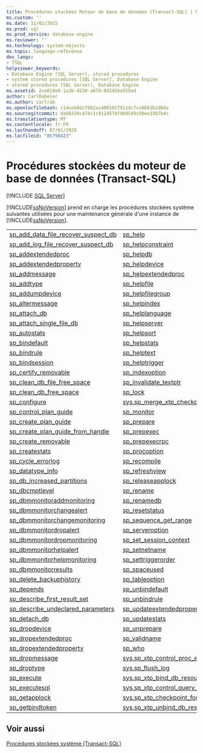 ```yaml
---
title: Procédures stockées Moteur de base de données (Transact-SQL) | Microsoft Docs
ms.custom: ''
ms.date: 11/02/2015
ms.prod: sql
ms.prod_service: database-engine
ms.reviewer: ''
ms.technology: system-objects
ms.topic: language-reference
dev_langs:
- TSQL
helpviewer_keywords:
- Database Engine [SQL Server], stored procedures
- system stored procedures [SQL Server], Database Engine
- stored procedures [SQL Server], Database Engine
ms.assetid: 2ce018e9-1a3b-4530-a87d-842456a555ad
author: CarlRabeler
ms.author: carlrab
ms.openlocfilehash: c14ceb0dc7862acd80102f911dcfcc6683b2d69a
ms.sourcegitcommit: da88320c474c1c9124574f90d549c50ee3387b4c
ms.translationtype: MT
ms.contentlocale: fr-FR
ms.lasthandoff: 07/01/2020
ms.locfileid: "85790423"
---
```

# <a name="database-engine-stored-procedures-transact-sql"></a>Procédures stockées du moteur de base de données (Transact-SQL)
[!INCLUDE [SQL Server](../../includes/applies-to-version/sqlserver.md)]

  [!INCLUDE[ssNoVersion](../../includes/ssnoversion-md.md)] prend en charge les procédures stockées système suivantes utilisées pour une maintenance générale d'une instance de [!INCLUDE[ssNoVersion](../../includes/ssnoversion-md.md)].  
  
|||  
|-|-|  
|[sp_add_data_file_recover_suspect_db](../../relational-databases/system-stored-procedures/sp-add-data-file-recover-suspect-db-transact-sql.md)|[sp_help](../../relational-databases/system-stored-procedures/sp-help-transact-sql.md)|  
|[sp_add_log_file_recover_suspect_db](../../relational-databases/system-stored-procedures/sp-add-log-file-recover-suspect-db-transact-sql.md)|[sp_helpconstraint](../../relational-databases/system-stored-procedures/sp-helpconstraint-transact-sql.md)|  
|[sp_addextendedproc](../../relational-databases/system-stored-procedures/sp-addextendedproc-transact-sql.md)|[sp_helpdb](../../relational-databases/system-stored-procedures/sp-helpdb-transact-sql.md)|  
|[sp_addextendedproperty](../../relational-databases/system-stored-procedures/sp-addextendedproperty-transact-sql.md)|[sp_helpdevice](../../relational-databases/system-stored-procedures/sp-helpdevice-transact-sql.md)|  
|[sp_addmessage](../../relational-databases/system-stored-procedures/sp-addmessage-transact-sql.md)|[sp_helpextendedproc](../../relational-databases/system-stored-procedures/sp-helpextendedproc-transact-sql.md)|  
|[sp_addtype](../../relational-databases/system-stored-procedures/sp-addtype-transact-sql.md)|[sp_helpfile](../../relational-databases/system-stored-procedures/sp-helpfile-transact-sql.md)|  
|[sp_addumpdevice](../../relational-databases/system-stored-procedures/sp-addumpdevice-transact-sql.md)|[sp_helpfilegroup](../../relational-databases/system-stored-procedures/sp-helpfilegroup-transact-sql.md)|  
|[sp_altermessage](../../relational-databases/system-stored-procedures/sp-altermessage-transact-sql.md)|[sp_helpindex](../../relational-databases/system-stored-procedures/sp-helpindex-transact-sql.md)|  
|[sp_attach_db](../../relational-databases/system-stored-procedures/sp-attach-db-transact-sql.md)|[sp_helplanguage](../../relational-databases/system-stored-procedures/sp-helplanguage-transact-sql.md)|  
|[sp_attach_single_file_db](../../relational-databases/system-stored-procedures/sp-attach-single-file-db-transact-sql.md)|[sp_helpserver](../../relational-databases/system-stored-procedures/sp-helpserver-transact-sql.md)|  
|[sp_autostats](../../relational-databases/system-stored-procedures/sp-autostats-transact-sql.md)|[sp_helpsort](../../relational-databases/system-stored-procedures/sp-helpsort-transact-sql.md)|  
|[sp_bindefault](../../relational-databases/system-stored-procedures/sp-bindefault-transact-sql.md)|[sp_helpstats](../../relational-databases/system-stored-procedures/sp-helpstats-transact-sql.md)|  
|[sp_bindrule](../../relational-databases/system-stored-procedures/sp-bindrule-transact-sql.md)|[sp_helptext](../../relational-databases/system-stored-procedures/sp-helptext-transact-sql.md)|  
|[sp_bindsession](../../relational-databases/system-stored-procedures/sp-bindsession-transact-sql.md)|[sp_helptrigger](../../relational-databases/system-stored-procedures/sp-helptrigger-transact-sql.md)|  
|[sp_certify_removable](../../relational-databases/system-stored-procedures/sp-certify-removable-transact-sql.md)|[sp_indexoption](../../relational-databases/system-stored-procedures/sp-indexoption-transact-sql.md)|  
|[sp_clean_db_file_free_space](../../relational-databases/system-stored-procedures/sp-clean-db-file-free-space-transact-sql.md)|[sp_invalidate_textptr](../../relational-databases/system-stored-procedures/sp-invalidate-textptr-transact-sql.md)|  
|[sp_clean_db_free_space](../../relational-databases/system-stored-procedures/sp-clean-db-free-space-transact-sql.md)|[sp_lock](../../relational-databases/system-stored-procedures/sp-lock-transact-sql.md)|  
|[sp_configure](../../relational-databases/system-stored-procedures/sp-configure-transact-sql.md)|[sys.sp_merge_xtp_checkpoint_files](../../relational-databases/system-stored-procedures/sys-sp-xtp-merge-checkpoint-files-transact-sql.md)|  
|[sp_control_plan_guide](../../relational-databases/system-stored-procedures/sp-control-plan-guide-transact-sql.md)|[sp_monitor](../../relational-databases/system-stored-procedures/sp-monitor-transact-sql.md)|  
|[sp_create_plan_guide](../../relational-databases/system-stored-procedures/sp-create-plan-guide-transact-sql.md)|[sp_prepare](../../relational-databases/system-stored-procedures/sp-prepare-transact-sql.md)|  
|[sp_create_plan_guide_from_handle](../../relational-databases/system-stored-procedures/sp-create-plan-guide-from-handle-transact-sql.md)|[sp_prepexec](../../relational-databases/system-stored-procedures/sp-prepexec-transact-sql.md)|  
|[sp_create_removable](../../relational-databases/system-stored-procedures/sp-create-removable-transact-sql.md)|[sp_prepexecrpc](../../relational-databases/system-stored-procedures/sp-prepexecrpc-transact-sql.md)|  
|[sp_createstats](../../relational-databases/system-stored-procedures/sp-createstats-transact-sql.md)|[sp_procoption](../../relational-databases/system-stored-procedures/sp-procoption-transact-sql.md)|  
|[sp_cycle_errorlog](../../relational-databases/system-stored-procedures/sp-cycle-errorlog-transact-sql.md)|[sp_recompile](../../relational-databases/system-stored-procedures/sp-recompile-transact-sql.md)|  
|[sp_datatype_info](../../relational-databases/system-stored-procedures/sp-datatype-info-transact-sql.md)|[sp_refreshview](../../relational-databases/system-stored-procedures/sp-refreshview-transact-sql.md)|  
|[sp_db_increased_partitions](../../relational-databases/system-stored-procedures/sp-db-increased-partitions.md)|[sp_releaseapplock](../../relational-databases/system-stored-procedures/sp-releaseapplock-transact-sql.md)|  
|[sp_dbcmptlevel](../../relational-databases/system-stored-procedures/sp-dbcmptlevel-transact-sql.md)|[sp_rename](../../relational-databases/system-stored-procedures/sp-rename-transact-sql.md)|  
|[sp_dbmmonitoraddmonitoring](../../relational-databases/system-stored-procedures/sp-dbmmonitoraddmonitoring-transact-sql.md)|[sp_renamedb](../../relational-databases/system-stored-procedures/sp-renamedb-transact-sql.md)|  
|[sp_dbmmonitorchangealert](../../relational-databases/system-stored-procedures/sp-dbmmonitorchangealert-transact-sql.md)|[sp_resetstatus](../../relational-databases/system-stored-procedures/sp-resetstatus-transact-sql.md)|  
|[sp_dbmmonitorchangemonitoring](../../relational-databases/system-stored-procedures/sp-dbmmonitorchangemonitoring-transact-sql.md)|[sp_sequence_get_range](../../relational-databases/system-stored-procedures/sp-sequence-get-range-transact-sql.md)|  
|[sp_dbmmonitordropalert](../../relational-databases/system-stored-procedures/sp-dbmmonitordropalert-transact-sql.md)|[sp_serveroption](../../relational-databases/system-stored-procedures/sp-serveroption-transact-sql.md)|  
|[sp_dbmmonitordropmonitoring](../../relational-databases/system-stored-procedures/sp-dbmmonitordropmonitoring-transact-sql.md)|[sp_set_session_context](../../relational-databases/system-stored-procedures/sp-set-session-context-transact-sql.md)|  
|[sp_dbmmonitorhelpalert](../../relational-databases/system-stored-procedures/sp-dbmmonitorhelpalert-transact-sql.md)|[sp_setnetname](../../relational-databases/system-stored-procedures/sp-setnetname-transact-sql.md)|  
|[sp_dbmmonitorhelpmonitoring](../../relational-databases/system-stored-procedures/sp-dbmmonitorhelpmonitoring-transact-sql.md)|[sp_settriggerorder](../../relational-databases/system-stored-procedures/sp-settriggerorder-transact-sql.md)|  
|[sp_dbmmonitorresults](../../relational-databases/system-stored-procedures/sp-dbmmonitorresults-transact-sql.md)|[sp_spaceused](../../relational-databases/system-stored-procedures/sp-spaceused-transact-sql.md)|  
|[sp_delete_backuphistory](../../relational-databases/system-stored-procedures/sp-delete-backuphistory-transact-sql.md)|[sp_tableoption](../../relational-databases/system-stored-procedures/sp-tableoption-transact-sql.md)|  
|[sp_depends](../../relational-databases/system-stored-procedures/sp-depends-transact-sql.md)|[sp_unbindefault](../../relational-databases/system-stored-procedures/sp-unbindefault-transact-sql.md)|  
|[sp_describe_first_result_set](../../relational-databases/system-stored-procedures/sp-describe-first-result-set-transact-sql.md)|[sp_unbindrule](../../relational-databases/system-stored-procedures/sp-unbindrule-transact-sql.md)|  
|[sp_describe_undeclared_parameters](../../relational-databases/system-stored-procedures/sp-describe-undeclared-parameters-transact-sql.md)|[sp_updateextendedproperty](../../relational-databases/system-stored-procedures/sp-updateextendedproperty-transact-sql.md)|  
|[sp_detach_db](../../relational-databases/system-stored-procedures/sp-detach-db-transact-sql.md)|[sp_updatestats](../../relational-databases/system-stored-procedures/sp-updatestats-transact-sql.md)|  
|[sp_dropdevice](../../relational-databases/system-stored-procedures/sp-dropdevice-transact-sql.md)|[sp_unprepare](../../relational-databases/system-stored-procedures/sp-unprepare-transact-sql.md)|  
|[sp_dropextendedproc](../../relational-databases/system-stored-procedures/sp-dropextendedproc-transact-sql.md)|[sp_validname](../../relational-databases/system-stored-procedures/sp-validname-transact-sql.md)|  
|[sp_dropextendedproperty](../../relational-databases/system-stored-procedures/sp-dropextendedproperty-transact-sql.md)|[sp_who](../../relational-databases/system-stored-procedures/sp-who-transact-sql.md)|  
|[sp_dropmessage](../../relational-databases/system-stored-procedures/sp-dropmessage-transact-sql.md)|[sys.sp_xtp_control_proc_exec_stats](../../relational-databases/system-stored-procedures/sys-sp-xtp-control-proc-exec-stats-transact-sql.md)|  
|[sp_droptype](../../relational-databases/system-stored-procedures/sp-droptype-transact-sql.md)|[sys.sp_flush_log](../../relational-databases/system-stored-procedures/sys-sp-flush-log-transact-sql.md)|  
|[sp_execute](../../relational-databases/system-stored-procedures/sp-execute-transact-sql.md)|[sys.sp_xtp_bind_db_resource_pool](../../relational-databases/system-stored-procedures/sys-sp-xtp-bind-db-resource-pool-transact-sql.md)|  
|[sp_executesql](../../relational-databases/system-stored-procedures/sp-executesql-transact-sql.md)|[sys.sp_xtp_control_query_exec_stats](../../relational-databases/system-stored-procedures/sys-sp-xtp-control-query-exec-stats-transact-sql.md)|  
|[sp_getapplock](../../relational-databases/system-stored-procedures/sp-getapplock-transact-sql.md)|[sys.sp_xtp_checkpoint_force_garbage_collection](../../relational-databases/system-stored-procedures/sys-sp-xtp-checkpoint-force-garbage-collection-transact-sql.md)|  
|[sp_getbindtoken](../../relational-databases/system-stored-procedures/sp-getbindtoken-transact-sql.md)|[sys.sp_xtp_unbind_db_resource_pool](../../relational-databases/system-stored-procedures/sys-sp-xtp-unbind-db-resource-pool-transact-sql.md)|  
  
## <a name="see-also"></a>Voir aussi  
 [Procédures stockées système &#40;Transact-SQL&#41;](../../relational-databases/system-stored-procedures/system-stored-procedures-transact-sql.md)  
  
  
